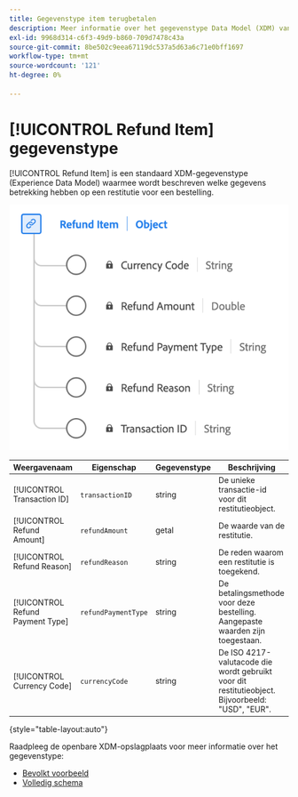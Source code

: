 ```yaml
---
title: Gegevenstype item terugbetalen
description: Meer informatie over het gegevenstype Data Model (XDM) van het gegevensmodel Beleving van item herstellen.
exl-id: 9968d314-c6f3-49d9-b860-709d7478c43a
source-git-commit: 8be502c9eea67119dc537a5d63a6c71e0bff1697
workflow-type: tm+mt
source-wordcount: '121'
ht-degree: 0%

---
```


# [!UICONTROL Refund Item] gegevenstype

[!UICONTROL Refund Item] is een standaard XDM-gegevenstype (Experience Data Model) waarmee wordt beschreven welke gegevens betrekking hebben op een restitutie voor een bestelling.

![ een diagram van het gegevenstype van het Punt van de Terugbetaling.](../images/data-types/refund-item.png)

| Weergavenaam | Eigenschap | Gegevenstype | Beschrijving |
|--------------------|-----------------------|-----------|---------------------------------------------------------------------------------------------------|
| [!UICONTROL Transaction ID] | `transactionID` | string | De unieke transactie-id voor dit restitutieobject. |
| [!UICONTROL Refund Amount] | `refundAmount` | getal | De waarde van de restitutie. |
| [!UICONTROL Refund Reason] | `refundReason` | string | De reden waarom een restitutie is toegekend. |
| [!UICONTROL Refund Payment Type] | `refundPaymentType` | string | De betalingsmethode voor deze bestelling. Aangepaste waarden zijn toegestaan. |
| [!UICONTROL Currency Code] | `currencyCode` | string | De ISO 4217-valutacode die wordt gebruikt voor dit restitutieobject. Bijvoorbeeld: &quot;USD&quot;, &quot;EUR&quot;. |

{style="table-layout:auto"}

Raadpleeg de openbare XDM-opslagplaats voor meer informatie over het gegevenstype:

* [ Bevolkt voorbeeld ](https://github.com/adobe/xdm/blob/master/components/datatypes/refunditem.example.1.json)
* [ Volledig schema ](https://github.com/adobe/xdm/blob/master/components/datatypes/refunditem.schema.json)
